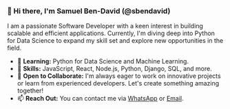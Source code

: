 ### 👋 Hi there, I'm Samuel Ben-David (@sbendavid)

I am a passionate Software Developer with a keen interest in building scalable and efficient applications. Currently, I'm diving deep into Python for Data Science to expand my skill set and explore new opportunities in the field.

- 🌱 **Learning:** Python for Data Science and Machine Learning.
- 💼 **Skills:** JavaScript, React, Node.js, Python, Django, SQL, and more.
- 🤝 **Open to Collaborate:** I'm always eager to work on innovative projects or learn from experienced developers. Let's create something amazing together!
- 📫 **Reach Out:** You can contact me via [WhatsApp](https://wa.me/2348131542720) or [Email](mailto:samuelbendavid01@gmail.com).


<!---
sbendavid/sbendavid is a ✨ special ✨ repository because its `README.md` (this file) appears on your GitHub profile.
You can click the Preview link to take a look at your changes.
--->
